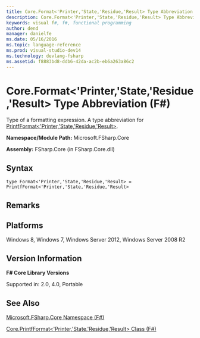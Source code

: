 ```yaml
---
title: Core.Format<'Printer,'State,'Residue,'Result> Type Abbreviation (F#)
description: Core.Format<'Printer,'State,'Residue,'Result> Type Abbreviation (F#)
keywords: visual f#, f#, functional programming
author: dend
manager: danielfe
ms.date: 05/16/2016
ms.topic: language-reference
ms.prod: visual-studio-dev14
ms.technology: devlang-fsharp
ms.assetid: f8883bd8-ddb6-42da-ac2b-eb6a263a86c2 
---
```


# Core.Format<'Printer,'State,'Residue,'Result> Type Abbreviation (F#)

Type of a formatting expression. A type abbreviation for [PrintfFormat&lt;'Printer,'State,'Residue,'Result&gt;](https://msdn.microsoft.com/library/60c973f2-afb2-44ca-8331-3758a5f96467).

**Namespace/Module Path:** Microsoft.FSharp.Core

**Assembly:** FSharp.Core (in FSharp.Core.dll)


## Syntax

```
type Format<'Printer,'State,'Residue,'Result> = PrintfFormat<'Printer,'State,'Residue,'Result>
```

## Remarks

## Platforms
Windows 8, Windows 7, Windows Server 2012, Windows Server 2008 R2


## Version Information
**F# Core Library Versions**

Supported in: 2.0, 4.0, Portable




## See Also
[Microsoft.FSharp.Core Namespace &#40;F&#35;&#41;](Microsoft.FSharp.Core-Namespace-%5BFSharp%5D.md)

[Core.PrintfFormat&#60;'Printer,'State,'Residue,'Result&#62; Class &#40;F&#35;&#41;](Core.PrintfFormat%5B%27Printer%2C%27State%2C%27Residue%2C%27Result%5D-Class-%5BFSharp%5D.md)

